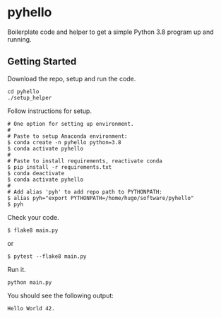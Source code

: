# pyhello

Boilerplate code and helper to get a simple Python 3.8 program up and running.

## Getting Started

Download the repo, setup and run the code.

```
cd pyhello
./setup_helper
```

Follow instructions for setup.

```
# One option for setting up environment.
#
# Paste to setup Anaconda environment:
$ conda create -n pyhello python=3.8
$ conda activate pyhello
#
# Paste to install requirements, reactivate conda
$ pip install -r requirements.txt
$ conda deactivate
$ conda activate pyhello
#
# Add alias 'pyh' to add repo path to PYTHONPATH:
$ alias pyh="export PYTHONPATH=/home/hugo/software/pyhello"
$ pyh
```

Check your code.
```
$ flake8 main.py
```
or
```
$ pytest --flake8 main.py
```

Run it.
```
python main.py
```

You should see the following output:
```
Hello World 42.
```

